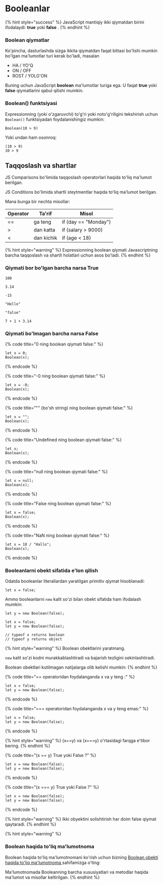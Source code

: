 # Booleanlar

{% hint style="success" %}
JavaScript mantiqiy ikki qiymatdan birini ifodalaydi: **true** yoki **false** .
{% endhint %}

### Boolean qiymatlar

Ko'pincha, dasturlashda sizga ikkita qiymatdan faqat bittasi bo'lishi mumkin bo'lgan ma'lumotlar turi kerak bo'ladi, masalan

* HA / YO'Q
* ON / OFF
* ROST / YOLG'ON

Buning uchun JavaScript **boolean** ma'lumotlar turiga ega. U faqat **true** yoki **false** qiymatlarini qabul qilishi mumkin.

### Boolean() funktsiyasi

Expressionning (yoki o'zgaruvchi) to'g'ri yoki noto'g'riligini tekshirish uchun `Boolean()` funktsiyadan foydalanishingiz mumkin:

```
Boolean(10 > 9)
```

Yoki undan ham osonroq:

```
(10 > 9)
10 > 9
```

## Taqqoslash va shartlar

JS Comparisons bo'limida taqqoslash operatorlari haqida to'liq ma'lumot berilgan.

JS Conditions bo'limida shartli steytmentlar haqida toʻliq maʼlumot berilgan.

Mana bunga bir nechta misollar:

| Operator | Ta'rif     | Misol                |
| -------- | ---------- | -------------------- |
| ==       | ga teng    | if (day == "Monday") |
| >        | dan katta  | if (salary > 9000)   |
| <        | dan kichik | if (age < 18)        |

{% hint style="warning" %}
Expressionning boolean qiymati Javascriptning barcha taqqoslash va shartli holatlari uchun asos bo'ladi.
{% endhint %}

### Qiymati bor bo'lgan barcha narsa True

```
100

3.14

-15

"Hello"

"false"

7 + 1 + 3.14
```

### Qiymati bo'lmagan barcha narsa False

{% code title="0 ning boolean qiymati false:" %}
```
let x = 0;
Boolean(x);
```
{% endcode %}

{% code title="-0 ning boolean qiymati false:" %}
```
let x = -0;
Boolean(x);
```
{% endcode %}

{% code title=""" (bo'sh string) ning boolean qiymati  false:" %}
```
let x = "";
Boolean(x);
```
{% endcode %}

{% code title="Undefined ning boolean qiymati false:" %}
```
let x;
Boolean(x);
```
{% endcode %}

{% code title="null ning boolean qiymati false:" %}
```
let x = null;
Boolean(x);
```
{% endcode %}

{% code title="False ning boolean qiymati false:" %}
```
let x = false;
Boolean(x);
```
{% endcode %}

{% code title="NaN ning boolean qiymati false:" %}
```
let x = 10 / "Hallo";
Boolean(x);
```
{% endcode %}

### Booleanlarni obekt sifatida e'lon qilish

Odatda booleanlar literallardan yaratilgan primitiv qiymat hisoblanadi:

```
let x = false;
```

Ammo booleanlarni `new` kalit so'zi bilan obekt sifatida ham ifodalash mumkin:

```
let y = new Boolean(false);
```

```
let x = false;
let y = new Boolean(false);

// typeof x returns boolean
// typeof y returns object
```

{% hint style="warning" %}
Boolean obektlarini yaratmang.

`new` kalit so'zi kodni murakkablashtiradi va bajarish tezligini sekinlashtiradi.

Boolean obektlari kutilmagan natijalarga olib kelishi mumkin:
{% endhint %}

{% code title="== operatoridan foydalanganda x va y teng :" %}
```
let x = false;
let y = new Boolean(false);
```
{% endcode %}

{% code title="=== operatoridan foydalanganda x va y teng emas:" %}
```
let x = false;
let y = new Boolean(false);
```
{% endcode %}

{% hint style="warning" %}
(x==y) va (x===y) o'rtasidagi farqga e'tibor bering.
{% endhint %}

{% code title="(x == y) True yoki False ?" %}
```
let x = new Boolean(false);
let y = new Boolean(false);
```
{% endcode %}

{% code title="(x === y) True yoki False ?" %}
```
let x = new Boolean(false);
let y = new Boolean(false); 
```
{% endcode %}

{% hint style="warning" %}
Ikki obyektini solishtirish har doim false qiymat qaytaradi.
{% endhint %}

{% hint style="warning" %}
### Boolean haqida to'liq ma'lumotnoma

Boolean haqida to'liq ma'lumotnomani ko'rish uchun bizning [Boolean obekti haqida to'liq ma'lumotnoma ](https://www.w3schools.com/jsref/jsref\_obj\_boolean.asp)sahifamizga o'ting:

Ma'lumotnomada Booleanning barcha xususiyatlari va metodlar haqida ma'lumot va misollar keltirilgan.
{% endhint %}
